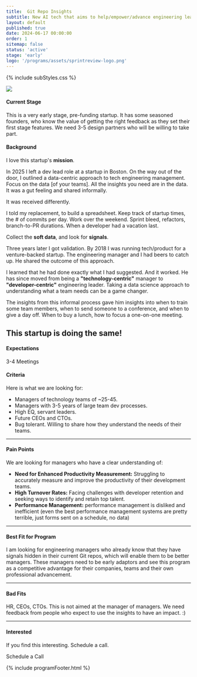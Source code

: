 ```yaml
---
title:  Git Repo Insights
subtitle: New AI tech that aims to help/empower/advance engineering leaders see deeper into their teams, via data locked in their commits.
layout: default
published: true
date: 2024-06-17 00:00:00
order: 1
sitemap: false
status: 'active'
stage: 'early'
logo: '/programs/assets/sprintreview-logo.png'
---
```


{% include subStyles.css %}

<img src="/programs/assets/sprintreview-banner.png" class="img-fluid img-thumbnail">

#### Current Stage
This is a very early stage, pre-funding startup. It has some seasoned founders, who know the value
of getting the right feedback as they set their first stage features. We need 3-5 design partners
who will be willing to take part.

#### Background
I love this startup's <b>mission</b>.

In 2025 I left a dev lead role at a startup in Boston. On the way out of the door, I outlined a
data-centric approach to tech engineering management. Focus on the data [of your teams]. All the
insights you need are in the data. It was a gut feeling and shared informally.

It was received differently.

I told my replacement, to build a spreadsheet. Keep track of startup times, the # of commits per day. Work
over the weekend. Sprint bleed, refactors, branch-to-PR durations. When a developer had a vacation last.

Collect the <b>soft data</b>, and look for <b>signals</b>.

Three years later I got validation. By 2018 I was running tech/product for a venture-backed
startup. The engineering manager and I had beers to catch up. He shared the outcome of this
approach.

I learned that he had done exactly what I had suggested. And it worked. He has since moved
from being a <b>"technology-centric"</b> manager to <b>"developer-centric"</b> engineering leader. Taking a data science
approach to understanding what a team needs can be a game changer.

The insights from this informal process gave him insights into when to train some team
members, when to send someone to a conference, and when to give a day off. When to buy a lunch, how 
to focus a one-on-one meeting.

This startup is doing the same!
---
#### Expectations
3-4 Meetings

#### Criteria
Here is what we are looking for:
- Managers of technology teams of ~25-45.
- Managers with 3-5 years of large team dev processes.
- High EQ, servant leaders.
- Future CEOs and CTOs.
- Bug tolerant. Willing to share how they understand the needs of their teams.

--- 
#### Pain Points
We are looking for managers who have a clear understanding of:
- <b>Need for Enhanced Productivity Measurement:</b> Struggling to accurately measure and improve the productivity of their development teams.
- <b>High Turnover Rates:</b> Facing challenges with developer retention and seeking ways to identify and retain top talent.
- <b>Performance Management:</b> performance management is disliked and inefficient (even the best performance management systems are pretty terrible, just forms sent on a schedule, no data)

---
#### Best Fit for Program
I am looking for engineering managers who already know that they have signals hidden in
their current Git repos, which will enable them to be better managers. These managers need to
be early adaptors and see this program as a competitive advantage for their companies, teams and their
own professional advancement.

---
#### Bad Fits
HR, CEOs, CTOs. This is not aimed at the manager of managers. We need feedback from people
who expect to use the insights to have an impact. :)

---
#### Interested
If you find this interesting. Schedule a call.

<a class="btn btn-lg btn-success" target="calendly" onclick="Calendly.initPopupWidget({url: 'https://calendly.com/stephan-smith/design-programs'});return false;">
Schedule a Call
</a>


{% include programFooter.html %}
